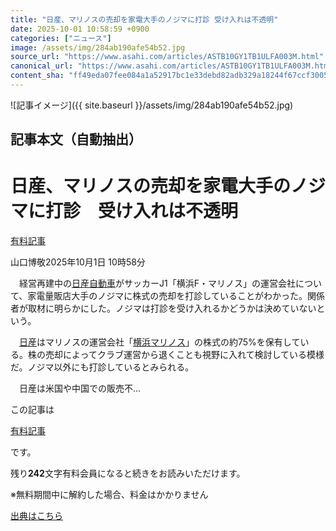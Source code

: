 ```yaml
---
title: "日産、マリノスの売却を家電大手のノジマに打診 受け入れは不透明"
date: 2025-10-01 10:58:59 +0900
categories: ["ニュース"]
image: /assets/img/284ab190afe54b52.jpg
source_url: "https://www.asahi.com/articles/ASTB10GY1TB1ULFA003M.html"
canonical_url: "https://www.asahi.com/articles/ASTB10GY1TB1ULFA003M.html"
content_sha: "ff49eda07fee084a1a52917bc1e33debd82adb329a18244f67ccf3005a573ea4"
---
```


![記事イメージ]({{ site.baseurl }}/assets/img/284ab190afe54b52.jpg)

## 記事本文（自動抽出）
<div><main role="main" id="main"><p></p><div class="y_Qv3"><h1>日産、マリノスの売却を家電大手のノジマに打診　受け入れは不透明</h1><div class="mhPng"><p><span class="fNPYU Q_Shz"><a href="//www.asahi.com/news/gold.html?iref=com_gold">有料記事</a></span></p><span class="H8KYB">山口博敬</span><span class="UDj4P"><time datetime="2025-10-01T01:58:59.000Z">2025年10月1日 10時58分</time></span></div></div><p id="gsm_above_SnsUtilityArea"></p><p x-component-name="CommentHeadline" x-component-data='{"commentCount":0,"commentators":[],"mode":"pc"}'></p><div class="nfyQp"><p>　経営再建中の<a href="//www.asahi.com/topics/word/%E6%97%A5%E7%94%A3%E8%87%AA%E5%8B%95%E8%BB%8A.html" title="日産自動車 のトピックスを開く" class="eWgMZ">日産自動車</a>がサッカーJ1「横浜F・マリノス」の運営会社について、家電量販店大手のノジマに株式の売却を打診していることがわかった。関係者が取材に明らかにした。ノジマは打診を受け入れるかどうかは決めていないという。</p><p>　<a href="//www.asahi.com/topics/word/%E3%83%9B%E3%83%B3%E3%83%80%E3%83%BB%E6%97%A5%E7%94%A3%E7%B5%B1%E5%90%88%E5%8D%94%E8%AD%B0.html" title="日産 のトピックスを開く" class="eWgMZ">日産</a>はマリノスの運営会社「<a href="http://www.asahi.com/sports/soccer/list/fmarinos.html" title="横浜マリノス のトピックスを開く" class="eWgMZ">横浜マリノス</a>」の株式の約75%を保有している。株の売却によってクラブ運営から退くことも視野に入れて検討している模様だ。ノジマ以外にも打診しているとみられる。</p><p class="Lujdo">　日産は米国や中国での販売不…</p></div><p></p><div class="NbZMW"><div class="PxAm1"><p>この記事は</p><img src="//www.asahicom.jp/images/icon_key_gold.png" alt><a href="//www.asahi.com/news/gold.html?iref=com_1kiji_g_0">有料記事</a><p>です。</p><span class="Zgt88">残り<b>242</b>文字</span><span class="hideFromApp">有料会員になると続きをお読みいただけます。</span></div><p class="eQShK">※無料期間中に解約した場合、料金はかかりません</p></div><p x-component-name="WriterProfile" x-component-data='{"writerProfile":{"writerProfileList":[],"isWriterFollowAvailableMember":false},"isFreeArea":true}'></p><p x-component-name="ArticleCommentList" x-component-data='{"commentCount":0,"commentList":[],"shareUrlBase":"https://www.asahi.com/articles/ASTB10GY1TB1ULFA003M.html","articleId":"ASTB10GY1TB1ULFA003M","commentIdParam":"","equalCommentIdIndex":-1,"isAuthorized":false,"isFreePlan":false,"isPaidMember":false,"isPresent":false,"isHazard":false,"freeUrlBase":"//www.asahi.com","digitalUrlBase":"//digital.asahi.com"}'></p></main></div>

[出典はこちら](https://www.asahi.com/articles/ASTB10GY1TB1ULFA003M.html)
